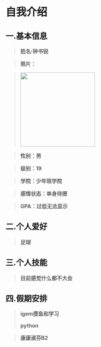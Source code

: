 # 自我介绍

## 一.基本信息
> **姓名:钟书锐**

> **照片：**

> <img src="https://raw.githubusercontent.com/zongziren/hello/master/1.jpg" width="200" height="200"> 

> **性别：男**


> **级别：19**

> **学院：少年班学院**

> **感情状态：单身待撩**

> **GPA：过低无法显示**

## 二.个人爱好
>**足球**

## 三.个人技能
>**目前感觉什么都不大会**

## 四.假期安排
>**igem摸鱼和学习**
>
>**python**

>**康康淑芬B2**